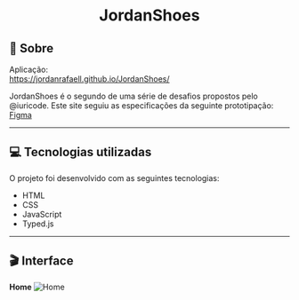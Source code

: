 # <div align="center">JordanShoes</div>

## 📃 Sobre
Aplicação: <br>
<https://jordanrafaell.github.io/JordanShoes/>

JordanShoes é o segundo de uma série de desafios propostos pelo @iuricode. Este site seguiu as especificações da seguinte prototipação: <br>
[Figma](https://www.figma.com/file/Yb9IBH56g7T1hdIyZ3BMNO/Desafios---Codel%C3%A2ndia?node-id=1883%3A2)

---

## 💻 Tecnologias utilizadas 
O projeto foi desenvolvido com as seguintes tecnologias: <br>

* HTML
* CSS
* JavaScript
* Typed.js

---

## 🎬 Interface
**Home**
![Home](https://ik.imagekit.io/zqxyh6u3ylz/JordanShoes/home_17Ea-YoQu.jpg?ik-sdk-version=javascript-1.4.3&updatedAt=1642536326402)




